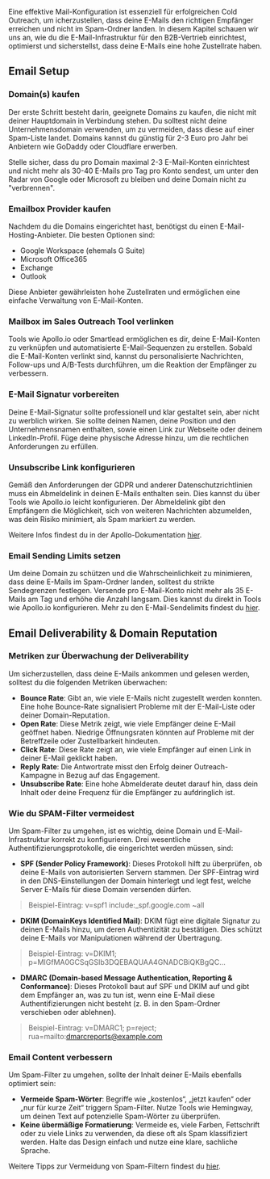Eine effektive Mail-Konfiguration ist essenziell für erfolgreichen Cold Outreach, um icherzustellen, dass deine E-Mails den richtigen Empfänger erreichen und nicht im Spam-Ordner landen. In diesem Kapitel schauen wir uns an, wie du die E-Mail-Infrastruktur für den B2B-Vertrieb einrichtest, optimierst und sicherstellst, dass deine E-Mails eine hohe Zustellrate haben.

## Email Setup

### Domain(s) kaufen

Der erste Schritt besteht darin, geeignete Domains zu kaufen, die nicht mit deiner Hauptdomain in Verbindung stehen. Du solltest nicht deine Unternehmensdomain verwenden, um zu vermeiden, dass diese auf einer Spam-Liste landet. Domains kannst du günstig für 2-3 Euro pro Jahr bei Anbietern wie GoDaddy oder Cloudflare erwerben.

Stelle sicher, dass du pro Domain maximal 2-3 E-Mail-Konten einrichtest und nicht mehr als 30-40 E-Mails pro Tag pro Konto sendest, um unter den Radar von Google oder Microsoft zu bleiben und deine Domain nicht zu "verbrennen".

### Emailbox Provider kaufen

Nachdem du die Domains eingerichtet hast, benötigst du einen E-Mail-Hosting-Anbieter. Die besten Optionen sind:

- Google Workspace (ehemals G Suite)
- Microsoft Office365
- Exchange
- Outlook

Diese Anbieter gewährleisten hohe Zustellraten und ermöglichen eine einfache Verwaltung von E-Mail-Konten.

### Mailbox im Sales Outreach Tool verlinken

Tools wie Apollo.io oder Smartlead ermöglichen es dir, deine E-Mail-Konten zu verknüpfen und automatisierte E-Mail-Sequenzen zu erstellen. Sobald die E-Mail-Konten verlinkt sind, kannst du personalisierte Nachrichten, Follow-ups und A/B-Tests durchführen, um die Reaktion der Empfänger zu verbessern.

### E-Mail Signatur vorbereiten

Deine E-Mail-Signatur sollte professionell und klar gestaltet sein, aber nicht zu werblich wirken. Sie sollte deinen Namen, deine Position und den Unternehmensnamen enthalten, sowie einen Link zur Webseite oder deinem LinkedIn-Profil. Füge deine physische Adresse hinzu, um die rechtlichen Anforderungen zu erfüllen.

### Unsubscribe Link konfigurieren

Gemäß den Anforderungen der GDPR und anderer Datenschutzrichtlinien muss ein Abmeldelink in deinen E-Mails enthalten sein. Dies kannst du über Tools wie Apollo.io leicht konfigurieren. Der Abmeldelink gibt den Empfängern die Möglichkeit, sich von weiteren Nachrichten abzumelden, was dein Risiko minimiert, als Spam markiert zu werden.

Weitere Infos findest du in der Apollo-Dokumentation [hier](https://knowledge.apollo.io/hc/en-us/articles/4409140379661-Configure-Your-Unsubscribe-Email-Link).

### Email Sending Limits setzen

Um deine Domain zu schützen und die Wahrscheinlichkeit zu minimieren, dass deine E-Mails im Spam-Ordner landen, solltest du strikte Sendegrenzen festlegen. Versende pro E-Mail-Konto nicht mehr als 35 E-Mails am Tag und erhöhe die Anzahl langsam. Dies kannst du direkt in Tools wie Apollo.io konfigurieren. Mehr zu den E-Mail-Sendelimits findest du [hier](https://knowledge.apollo.io/hc/en-us/articles/4409233349005-Email-Sending-Limits-Overview).

## Email Deliverability & Domain Reputation

### Metriken zur Überwachung der Deliverability

Um sicherzustellen, dass deine E-Mails ankommen und gelesen werden, solltest du die folgenden Metriken überwachen:

- **Bounce Rate**: Gibt an, wie viele E-Mails nicht zugestellt werden konnten. Eine hohe Bounce-Rate signalisiert Probleme mit der E-Mail-Liste oder deiner Domain-Reputation.
- **Open Rate**: Diese Metrik zeigt, wie viele Empfänger deine E-Mail geöffnet haben. Niedrige Öffnungsraten könnten auf Probleme mit der Betreffzeile oder Zustellbarkeit hindeuten.
- **Click Rate**: Diese Rate zeigt an, wie viele Empfänger auf einen Link in deiner E-Mail geklickt haben.
- **Reply Rate**: Die Antwortrate misst den Erfolg deiner Outreach-Kampagne in Bezug auf das Engagement.
- **Unsubscribe Rate**: Eine hohe Abmelderate deutet darauf hin, dass dein Inhalt oder deine Frequenz für die Empfänger zu aufdringlich ist.

### Wie du SPAM-Filter vermeidest

Um Spam-Filter zu umgehen, ist es wichtig, deine Domain und E-Mail-Infrastruktur korrekt zu konfigurieren. Drei wesentliche Authentifizierungsprotokolle, die eingerichtet werden müssen, sind:

- **SPF (Sender Policy Framework)**: Dieses Protokoll hilft zu überprüfen, ob deine E-Mails von autorisierten Servern stammen. Der SPF-Eintrag wird in den DNS-Einstellungen der Domain hinterlegt und legt fest, welche Server E-Mails für diese Domain versenden dürfen. 
> Beispiel-Eintrag: v=spf1 include:_spf.google.com ~all

- **DKIM (DomainKeys Identified Mail)**: DKIM fügt eine digitale Signatur zu deinen E-Mails hinzu, um deren Authentizität zu bestätigen. Dies schützt deine E-Mails vor Manipulationen während der Übertragung. 
> Beispiel-Eintrag: v=DKIM1; p=MIGfMA0GCSqGSIb3DQEBAQUAA4GNADCBiQKBgQC...

- **DMARC (Domain-based Message Authentication, Reporting & Conformance)**: Dieses Protokoll baut auf SPF und DKIM auf und gibt dem Empfänger an, was zu tun ist, wenn eine E-Mail diese Authentifizierungen nicht besteht (z. B. in den Spam-Ordner verschieben oder ablehnen). 
> Beispiel-Eintrag: v=DMARC1; p=reject; rua=mailto:dmarcreports@example.com

### Email Content verbessern

Um Spam-Filter zu umgehen, sollte der Inhalt deiner E-Mails ebenfalls optimiert sein:

- **Vermeide Spam-Wörter**: Begriffe wie „kostenlos“, „jetzt kaufen“ oder „nur für kurze Zeit“ triggern Spam-Filter. Nutze Tools wie Hemingway, um deinen Text auf potenzielle Spam-Wörter zu überprüfen.
- **Keine übermäßige Formatierung**: Vermeide es, viele Farben, Fettschrift oder zu viele Links zu verwenden, da diese oft als Spam klassifiziert werden. Halte das Design einfach und nutze eine klare, sachliche Sprache.

Weitere Tipps zur Vermeidung von Spam-Filtern findest du [hier](https://knowledge.apollo.io/hc/en-us/articles/4409225311885-Avoid-Spam-Filters#toc_7).
